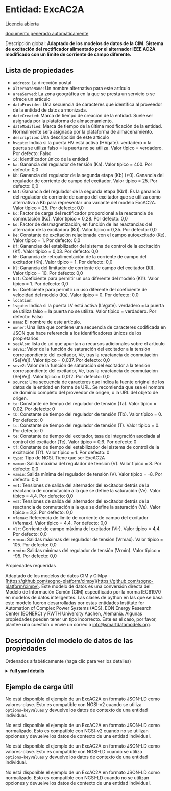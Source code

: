 Entidad: ExcAC2A  
================  
[Licencia abierta](https://github.com/smart-data-models//dataModel.EnergyCIM/blob/master/ExcAC2A/LICENSE.md)  
[documento generado automáticamente](https://docs.google.com/presentation/d/e/2PACX-1vTs-Ng5dIAwkg91oTTUdt8ua7woBXhPnwavZ0FxgR8BsAI_Ek3C5q97Nd94HS8KhP-r_quD4H0fgyt3/pub?start=false&loop=false&delayms=3000#slide=id.gb715ace035_0_60)  
Descripción global: **Adaptado de los modelos de datos de la CIM. Sistema de excitación del rectificador alimentado por el alternador IEEE AC2A modificado con un límite de corriente de campo diferente.**  

## Lista de propiedades  

- `address`: La dirección postal  - `alternateName`: Un nombre alternativo para este artículo  - `areaServed`: La zona geográfica en la que se presta un servicio o se ofrece un artículo  - `dataProvider`: Una secuencia de caracteres que identifica al proveedor de la entidad de datos armonizada.  - `dateCreated`: Marca de tiempo de creación de la entidad. Suele ser asignada por la plataforma de almacenamiento.  - `dateModified`: Marca de tiempo de la última modificación de la entidad. Normalmente será asignada por la plataforma de almacenamiento.  - `description`: Una descripción de este artículo  - `hvgate`: Indica si la puerta HV está activa (HVgate). verdadero = la puerta se utiliza falso = la puerta no se utiliza. Valor típico = verdadero. Por defecto: Falso  - `id`: Identificador único de la entidad  - `ka`: Ganancia del regulador de tensión (Ka).  Valor típico = 400. Por defecto: 0,0  - `kb`: Ganancia del regulador de la segunda etapa (Kb) (>0).  Ganancia del regulador de corriente de campo del excitador.  Valor típico = 25. Por defecto: 0,0  - `kb1`: Ganancia del regulador de la segunda etapa (Kb1). Es la ganancia del regulador de corriente de campo del excitador que se utiliza como alternativa a Kb para representar una variante del modelo ExcAC2A.  Valor típico = 25. Por defecto: 0,0  - `kc`: Factor de carga del rectificador proporcional a la reactancia de conmutación (Kc).  Valor típico = 0,28. Por defecto: 0,0  - `kd`: Factor de desmagnetización, en función de las reactancias del alternador de la excitadora (Kd).  Valor típico = 0,35. Por defecto: 0,0  - `ke`: Constante de excitación relacionada con el campo autoexcitado (Ke).  Valor típico = 1. Por defecto: 0,0  - `kf`: Ganancias del estabilizador del sistema de control de la excitación (Kf).  Valor típico = 0,03. Por defecto: 0,0  - `kh`: Ganancia de retroalimentación de la corriente de campo del excitador (Kh).  Valor típico = 1. Por defecto: 0,0  - `kl`: Ganancia del limitador de corriente de campo del excitador (Kl).  Valor típico = 10. Por defecto: 0,0  - `kl1`: Coeficiente para permitir un uso diferente del modelo (Kl1).  Valor típico = 1. Por defecto: 0,0  - `ks`: Coeficiente para permitir un uso diferente del coeficiente de velocidad del modelo (Ks).  Valor típico = 0. Por defecto: 0.0  - `location`:   - `lvgate`: Indica si la puerta LV está activa (LVgate). verdadero = la puerta se utiliza falso = la puerta no se utiliza. Valor típico = verdadero. Por defecto: Falso  - `name`: El nombre de este artículo.  - `owner`: Una lista que contiene una secuencia de caracteres codificada en JSON que hace referencia a los identificadores únicos de los propietarios  - `seeAlso`: lista de uri que apuntan a recursos adicionales sobre el artículo  - `seve1`: Valor de la función de saturación del excitador a la tensión correspondiente del excitador, Ve, tras la reactancia de conmutación (Se[Ve]).  Valor típico = 0,037. Por defecto: 0,0  - `seve2`: Valor de la función de saturación del excitador a la tensión correspondiente del excitador, Ve, tras la reactancia de conmutación (Se[Ve]).  Valor típico = 0,012. Por defecto: 0,0  - `source`: Una secuencia de caracteres que indica la fuente original de los datos de la entidad en forma de URL. Se recomienda que sea el nombre de dominio completo del proveedor de origen, o la URL del objeto de origen.  - `ta`: Constante de tiempo del regulador de tensión (Ta).  Valor típico = 0,02. Por defecto: 0  - `tb`: Constante de tiempo del regulador de tensión (Tb).  Valor típico = 0. Por defecto: 0  - `tc`: Constante de tiempo del regulador de tensión (T).  Valor típico = 0. Por defecto: 0  - `te`: Constante de tiempo del excitador, tasa de integración asociada al control del excitador (Te).  Valor típico = 0,6. Por defecto: 0  - `tf`: Constante de tiempo del estabilizador del sistema de control de la excitación (Tf).  Valor típico = 1. Por defecto: 0  - `type`: Tipo de NGSI. Tiene que ser ExcAC2A  - `vamax`: Salida máxima del regulador de tensión (V).  Valor típico = 8. Por defecto: 0,0  - `vamin`: Salida mínima del regulador de tensión (V).  Valor típico = -8. Por defecto: 0,0  - `ve1`: Tensiones de salida del alternador del excitador detrás de la reactancia de conmutación a la que se define la saturación (Ve).  Valor típico = 4,4. Por defecto: 0,0  - `ve2`: Tensiones de salida del alternador del excitador detrás de la reactancia de conmutación a la que se define la saturación (Ve).  Valor típico = 3,3. Por defecto: 0,0  - `vfemax`: Referencia de límite de corriente de campo del excitador (Vfemax).  Valor típico = 4,4. Por defecto: 0,0  - `vlr`: Corriente de campo máxima del excitador (Vlr).  Valor típico = 4,4. Por defecto: 0,0  - `vrmax`: Salidas máximas del regulador de tensión (Vrmax).  Valor típico = 105. Por defecto: 0,0  - `vrmin`: Salidas mínimas del regulador de tensión (Vrmin).  Valor típico = -95. Por defecto: 0,0    
Propiedades requeridas  
Adaptado de los modelos de datos CIM y CIMpy - [https://github.com/sogno-platform/cimpy](https://github.com/sogno-platform/cimpy). Este modelo de datos es una conversión directa del Modelo de Información Común (CIM) especificado por la norma IEC61970 en modelos de datos inteligentes. Las clases de python en las que se basa este modelo fueron desarrolladas por estas entidades Institute for Automation of Complex Power Systems (ACS), EON Energy Research Center (EONERC) y RWTH University Aachen, Alemania. Algunas propiedades pueden tener un tipo incorrecto. Este es el caso, por favor, plantee una cuestión o envíe un correo a info@smartdatamodels.org.  
## Descripción del modelo de datos de las propiedades  
Ordenados alfabéticamente (haga clic para ver los detalles)  
<details><summary><strong>full yaml details</strong></summary>    
```yaml  
ExcAC2A:    
  description: 'Adapted from CIM data models. Modified IEEE AC2A alternator-supplied rectifier excitation system with different field current limit.'    
  properties:    
    address:    
      description: 'The mailing address'    
      properties:    
        addressCountry:    
          description: 'Property. The country. For example, Spain. Model:''https://schema.org/addressCountry'''    
          type: string    
        addressLocality:    
          description: 'Property. The locality in which the street address is, and which is in the region. Model:''https://schema.org/addressLocality'''    
          type: string    
        addressRegion:    
          description: 'Property. The region in which the locality is, and which is in the country. Model:''https://schema.org/addressRegion'''    
          type: string    
        postOfficeBoxNumber:    
          description: 'Property. The post office box number for PO box addresses. For example, 03578. Model:''https://schema.org/postOfficeBoxNumber'''    
          type: string    
        postalCode:    
          description: 'Property. The postal code. For example, 24004. Model:''https://schema.org/https://schema.org/postalCode'''    
          type: string    
        streetAddress:    
          description: 'Property. The street address. Model:''https://schema.org/streetAddress'''    
          type: string    
      type: Property    
      x-ngsi:    
        model: https://schema.org/address    
    alternateName:    
      description: 'An alternative name for this item'    
      type: Property    
    areaServed:    
      description: 'The geographic area where a service or offered item is provided'    
      type: Property    
      x-ngsi:    
        model: https://schema.org/Text    
    dataProvider:    
      description: 'A sequence of characters identifying the provider of the harmonised data entity.'    
      type: Property    
    dateCreated:    
      description: 'Entity creation timestamp. This will usually be allocated by the storage platform.'    
      format: date-time    
      type: Property    
    dateModified:    
      description: 'Timestamp of the last modification of the entity. This will usually be allocated by the storage platform.'    
      format: date-time    
      type: Property    
    description:    
      description: 'A description of this item'    
      type: Property    
    hvgate:    
      description: 'Indicates if HV gate is active (HVgate). true = gate is used false = gate is not used. Typical Value = true. Default: False'    
      type: number    
      x-ngsi:    
        model: https://schema.org/Number    
    id:    
      anyOf: &excac2a_-_properties_-_owner_-_items_-_anyof    
        - description: 'Property. Identifier format of any NGSI entity'    
          maxLength: 256    
          minLength: 1    
          pattern: ^[\w\-\.\{\}\$\+\*\[\]`|~^@!,:\\]+$    
          type: string    
        - description: 'Property. Identifier format of any NGSI entity'    
          format: uri    
          type: string    
      description: 'Unique identifier of the entity'    
      type: Property    
    ka:    
      description: 'Voltage regulator gain (Ka).  Typical Value = 400. Default: 0.0'    
      type: number    
      x-ngsi:    
        model: https://schema.org/Number    
    kb:    
      description: 'Second stage regulator gain (Kb) (>0).  Exciter field current controller gain.  Typical Value = 25. Default: 0.0'    
      type: number    
      x-ngsi:    
        model: https://schema.org/Number    
    kb1:    
      description: 'Second stage regulator gain (Kb1). It is exciter field current controller gain used as alternative to Kb to represent a variant of the ExcAC2A model.  Typical Value = 25. Default: 0.0'    
      type: number    
      x-ngsi:    
        model: https://schema.org/Number    
    kc:    
      description: 'Rectifier loading factor proportional to commutating reactance (Kc).  Typical Value = 0.28. Default: 0.0'    
      type: number    
      x-ngsi:    
        model: https://schema.org/Number    
    kd:    
      description: 'Demagnetizing factor, a function of exciter alternator reactances (Kd).  Typical Value = 0.35. Default: 0.0'    
      type: number    
      x-ngsi:    
        model: https://schema.org/Number    
    ke:    
      description: 'Exciter constant related to self-excited field (Ke).  Typical Value = 1. Default: 0.0'    
      type: number    
      x-ngsi:    
        model: https://schema.org/Number    
    kf:    
      description: 'Excitation control system stabilizer gains (Kf).  Typical Value = 0.03. Default: 0.0'    
      type: number    
      x-ngsi:    
        model: https://schema.org/Number    
    kh:    
      description: 'Exciter field current feedback gain (Kh).  Typical Value = 1. Default: 0.0'    
      type: number    
      x-ngsi:    
        model: https://schema.org/Number    
    kl:    
      description: 'Exciter field current limiter gain (Kl).  Typical Value = 10. Default: 0.0'    
      type: number    
      x-ngsi:    
        model: https://schema.org/Number    
    kl1:    
      description: 'Coefficient to allow different usage of the model (Kl1).  Typical Value = 1. Default: 0.0'    
      type: number    
      x-ngsi:    
        model: https://schema.org/Number    
    ks:    
      description: 'Coefficient to allow different usage of the model-speed coefficient (Ks).  Typical Value = 0. Default: 0.0'    
      type: number    
      x-ngsi:    
        model: https://schema.org/Number    
    location:    
      $id: https://geojson.org/schema/Geometry.json    
      $schema: "http://json-schema.org/draft-07/schema#"    
      oneOf:    
        - properties:    
            bbox:    
              items:    
                type: number    
              minItems: 4    
              type: array    
            coordinates:    
              items:    
                type: number    
              minItems: 2    
              type: array    
            type:    
              enum:    
                - Point    
              type: string    
          required:    
            - type    
            - coordinates    
          title: 'GeoJSON Point'    
          type: object    
        - properties:    
            bbox:    
              items:    
                type: number    
              minItems: 4    
              type: array    
            coordinates:    
              items:    
                items:    
                  type: number    
                minItems: 2    
                type: array    
              minItems: 2    
              type: array    
            type:    
              enum:    
                - LineString    
              type: string    
          required:    
            - type    
            - coordinates    
          title: 'GeoJSON LineString'    
          type: object    
        - properties:    
            bbox:    
              items:    
                type: number    
              minItems: 4    
              type: array    
            coordinates:    
              items:    
                items:    
                  items:    
                    type: number    
                  minItems: 2    
                  type: array    
                minItems: 4    
                type: array    
              type: array    
            type:    
              enum:    
                - Polygon    
              type: string    
          required:    
            - type    
            - coordinates    
          title: 'GeoJSON Polygon'    
          type: object    
        - properties:    
            bbox:    
              items:    
                type: number    
              minItems: 4    
              type: array    
            coordinates:    
              items:    
                items:    
                  type: number    
                minItems: 2    
                type: array    
              type: array    
            type:    
              enum:    
                - MultiPoint    
              type: string    
          required:    
            - type    
            - coordinates    
          title: 'GeoJSON MultiPoint'    
          type: object    
        - properties:    
            bbox:    
              items:    
                type: number    
              minItems: 4    
              type: array    
            coordinates:    
              items:    
                items:    
                  items:    
                    type: number    
                  minItems: 2    
                  type: array    
                minItems: 2    
                type: array    
              type: array    
            type:    
              enum:    
                - MultiLineString    
              type: string    
          required:    
            - type    
            - coordinates    
          title: 'GeoJSON MultiLineString'    
          type: object    
        - properties:    
            bbox:    
              items:    
                type: number    
              minItems: 4    
              type: array    
            coordinates:    
              items:    
                items:    
                  items:    
                    items:    
                      type: number    
                    minItems: 2    
                    type: array    
                  minItems: 4    
                  type: array    
                type: array    
              type: array    
            type:    
              enum:    
                - MultiPolygon    
              type: string    
          required:    
            - type    
            - coordinates    
          title: 'GeoJSON MultiPolygon'    
          type: object    
      title: 'GeoJSON Geometry'    
    lvgate:    
      description: 'Indicates if LV gate is active (LVgate). true = gate is used false = gate is not used. Typical Value = true. Default: False'    
      type: number    
      x-ngsi:    
        model: https://schema.org/Number    
    name:    
      description: 'The name of this item.'    
      type: Property    
    owner:    
      description: 'A List containing a JSON encoded sequence of characters referencing the unique Ids of the owner(s)'    
      items:    
        anyOf: *excac2a_-_properties_-_owner_-_items_-_anyof    
        description: 'Property. Unique identifier of the entity'    
      type: Property    
    seeAlso:    
      description: 'list of uri pointing to additional resources about the item'    
      oneOf:    
        - items:    
            format: uri    
            type: string    
          minItems: 1    
          type: array    
        - format: uri    
          type: string    
      type: Property    
    seve1:    
      description: 'Exciter saturation function value at the corresponding exciter voltage, Ve, back of commutating reactance (Se[Ve]).  Typical Value = 0.037. Default: 0.0'    
      type: number    
      x-ngsi:    
        model: https://schema.org/Number    
    seve2:    
      description: 'Exciter saturation function value at the corresponding exciter voltage, Ve, back of commutating reactance (Se[Ve]).  Typical Value = 0.012. Default: 0.0'    
      type: number    
      x-ngsi:    
        model: https://schema.org/Number    
    source:    
      description: 'A sequence of characters giving the original source of the entity data as a URL. Recommended to be the fully qualified domain name of the source provider, or the URL to the source object.'    
      type: Property    
    ta:    
      description: 'Voltage regulator time constant (Ta).  Typical Value = 0.02. Default: 0'    
      type: number    
      x-ngsi:    
        model: https://schema.org/Number    
    tb:    
      description: 'Voltage regulator time constant (Tb).  Typical Value = 0. Default: 0'    
      type: number    
      x-ngsi:    
        model: https://schema.org/Number    
    tc:    
      description: 'Voltage regulator time constant (T).  Typical Value = 0. Default: 0'    
      type: number    
      x-ngsi:    
        model: https://schema.org/Number    
    te:    
      description: 'Exciter time constant, integration rate associated with exciter control (Te).  Typical Value = 0.6. Default: 0'    
      type: number    
      x-ngsi:    
        model: https://schema.org/Number    
    tf:    
      description: 'Excitation control system stabilizer time constant (Tf).  Typical Value = 1. Default: 0'    
      type: number    
      x-ngsi:    
        model: https://schema.org/Number    
    type:    
      description: 'NGSI type. It has to be ExcAC2A'    
      enum:    
        - ExcAC2A    
      type: Property    
    vamax:    
      description: 'Maximum voltage regulator output (V).  Typical Value = 8. Default: 0.0'    
      type: number    
      x-ngsi:    
        model: https://schema.org/Number    
    vamin:    
      description: 'Minimum voltage regulator output (V).  Typical Value = -8. Default: 0.0'    
      type: number    
      x-ngsi:    
        model: https://schema.org/Number    
    ve1:    
      description: 'Exciter alternator output voltages back of commutating reactance at which saturation is defined (Ve).  Typical Value = 4.4. Default: 0.0'    
      type: number    
      x-ngsi:    
        model: https://schema.org/Number    
    ve2:    
      description: 'Exciter alternator output voltages back of commutating reactance at which saturation is defined (Ve).  Typical Value = 3.3. Default: 0.0'    
      type: number    
      x-ngsi:    
        model: https://schema.org/Number    
    vfemax:    
      description: 'Exciter field current limit reference (Vfemax).  Typical Value = 4.4. Default: 0.0'    
      type: number    
      x-ngsi:    
        model: https://schema.org/Number    
    vlr:    
      description: 'Maximum exciter field current (Vlr).  Typical Value = 4.4. Default: 0.0'    
      type: number    
      x-ngsi:    
        model: https://schema.org/Number    
    vrmax:    
      description: 'Maximum voltage regulator outputs (Vrmax).  Typical Value = 105. Default: 0.0'    
      type: number    
      x-ngsi:    
        model: https://schema.org/Number    
    vrmin:    
      description: 'Minimum voltage regulator outputs (Vrmin).  Typical Value = -95. Default: 0.0'    
      type: number    
      x-ngsi:    
        model: https://schema.org/Number    
  required: []    
  type: object    
```  
</details>    
## Ejemplo de carga útil  
No está disponible el ejemplo de un ExcAC2A en formato JSON-LD como valores-clave. Esto es compatible con NGSI-v2 cuando se utiliza `options=keyValues` y devuelve los datos de contexto de una entidad individual.  
No está disponible el ejemplo de un ExcAC2A en formato JSON-LD como normalizado. Esto es compatible con NGSI-v2 cuando no se utilizan opciones y devuelve los datos de contexto de una entidad individual.  
No está disponible el ejemplo de un ExcAC2A en formato JSON-LD como valores-clave. Esto es compatible con NGSI-LD cuando se utiliza `options=keyValues` y devuelve los datos de contexto de una entidad individual.  
No está disponible el ejemplo de un ExcAC2A en formato JSON-LD como normalizado. Esto es compatible con NGSI-LD cuando no se utilizan opciones y devuelve los datos de contexto de una entidad individual.  

